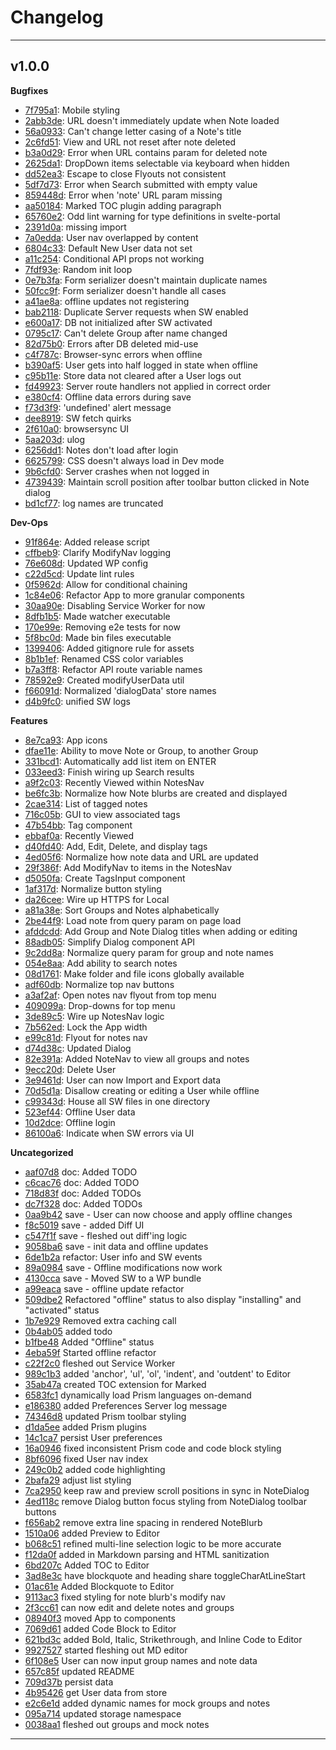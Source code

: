 # Changelog
---

## v1.0.0

**Bugfixes**
- [7f795a1](https://github.com/the0neWhoKnocks/notes-app/commit/7f795a1): Mobile styling
- [2abb3de](https://github.com/the0neWhoKnocks/notes-app/commit/2abb3de): URL doesn't immediately update when Note loaded
- [56a0933](https://github.com/the0neWhoKnocks/notes-app/commit/56a0933): Can't change letter casing of a Note's title
- [2c6fd51](https://github.com/the0neWhoKnocks/notes-app/commit/2c6fd51): View and URL not reset after note deleted
- [b3a0d29](https://github.com/the0neWhoKnocks/notes-app/commit/b3a0d29): Error when URL contains param for deleted note
- [2625da1](https://github.com/the0neWhoKnocks/notes-app/commit/2625da1): DropDown items selectable via keyboard when hidden
- [dd52ea3](https://github.com/the0neWhoKnocks/notes-app/commit/dd52ea3): Escape to close Flyouts not consistent
- [5df7d73](https://github.com/the0neWhoKnocks/notes-app/commit/5df7d73): Error when Search submitted with empty value
- [859448d](https://github.com/the0neWhoKnocks/notes-app/commit/859448d): Error when 'note' URL param missing
- [aa50184](https://github.com/the0neWhoKnocks/notes-app/commit/aa50184): Marked TOC plugin adding paragraph
- [65760e2](https://github.com/the0neWhoKnocks/notes-app/commit/65760e2): Odd lint warning for type definitions in svelte-portal
- [2391d0a](https://github.com/the0neWhoKnocks/notes-app/commit/2391d0a): missing import
- [7a0edda](https://github.com/the0neWhoKnocks/notes-app/commit/7a0edda): User nav overlapped by content
- [6804c33](https://github.com/the0neWhoKnocks/notes-app/commit/6804c33): Default New User data not set
- [a11c254](https://github.com/the0neWhoKnocks/notes-app/commit/a11c254): Conditional API props not working
- [7fdf93e](https://github.com/the0neWhoKnocks/notes-app/commit/7fdf93e): Random init loop
- [0e7b3fa](https://github.com/the0neWhoKnocks/notes-app/commit/0e7b3fa): Form serializer doesn't maintain duplicate names
- [50fcc9f](https://github.com/the0neWhoKnocks/notes-app/commit/50fcc9f): Form serializer doesn't handle all cases
- [a41ae8a](https://github.com/the0neWhoKnocks/notes-app/commit/a41ae8a): offline updates not registering
- [bab2118](https://github.com/the0neWhoKnocks/notes-app/commit/bab2118): Duplicate Server requests when SW enabled
- [e600a17](https://github.com/the0neWhoKnocks/notes-app/commit/e600a17): DB not initialized after SW activated
- [0795c17](https://github.com/the0neWhoKnocks/notes-app/commit/0795c17): Can't delete Group after name changed
- [82d75b0](https://github.com/the0neWhoKnocks/notes-app/commit/82d75b0): Errors after DB deleted mid-use
- [c4f787c](https://github.com/the0neWhoKnocks/notes-app/commit/c4f787c): Browser-sync errors when offline
- [b390af5](https://github.com/the0neWhoKnocks/notes-app/commit/b390af5): User gets into half logged in state when offline
- [c95b11e](https://github.com/the0neWhoKnocks/notes-app/commit/c95b11e): Store data not cleared after a User logs out
- [fd49923](https://github.com/the0neWhoKnocks/notes-app/commit/fd49923): Server route handlers not applied in correct order
- [e380cf4](https://github.com/the0neWhoKnocks/notes-app/commit/e380cf4): Offline data errors during save
- [f73d3f9](https://github.com/the0neWhoKnocks/notes-app/commit/f73d3f9): 'undefined' alert message
- [dee8919](https://github.com/the0neWhoKnocks/notes-app/commit/dee8919): SW fetch quirks
- [2f610a0](https://github.com/the0neWhoKnocks/notes-app/commit/2f610a0): browsersync UI
- [5aa203d](https://github.com/the0neWhoKnocks/notes-app/commit/5aa203d): ulog
- [6256dd1](https://github.com/the0neWhoKnocks/notes-app/commit/6256dd1): Notes don't load after login
- [6625799](https://github.com/the0neWhoKnocks/notes-app/commit/6625799): CSS doesn't always load in Dev mode
- [9b6cfd0](https://github.com/the0neWhoKnocks/notes-app/commit/9b6cfd0): Server crashes when not logged in
- [4739439](https://github.com/the0neWhoKnocks/notes-app/commit/4739439): Maintain scroll position after toolbar button clicked in Note dialog
- [bd1cf77](https://github.com/the0neWhoKnocks/notes-app/commit/bd1cf77): log names are truncated

**Dev-Ops**
- [91f864e](https://github.com/the0neWhoKnocks/notes-app/commit/91f864e): Added release script
- [cffbeb9](https://github.com/the0neWhoKnocks/notes-app/commit/cffbeb9): Clarify ModifyNav logging
- [76e608d](https://github.com/the0neWhoKnocks/notes-app/commit/76e608d): Updated WP config
- [c22d5cd](https://github.com/the0neWhoKnocks/notes-app/commit/c22d5cd): Update lint rules
- [0f5962d](https://github.com/the0neWhoKnocks/notes-app/commit/0f5962d): Allow for conditional chaining
- [1c84e06](https://github.com/the0neWhoKnocks/notes-app/commit/1c84e06): Refactor App to more granular components
- [30aa90e](https://github.com/the0neWhoKnocks/notes-app/commit/30aa90e): Disabling Service Worker for now
- [8dfb1b5](https://github.com/the0neWhoKnocks/notes-app/commit/8dfb1b5): Made watcher executable
- [170e99e](https://github.com/the0neWhoKnocks/notes-app/commit/170e99e): Removing e2e tests for now
- [5f8bc0d](https://github.com/the0neWhoKnocks/notes-app/commit/5f8bc0d): Made bin files executable
- [1399406](https://github.com/the0neWhoKnocks/notes-app/commit/1399406): Added gitignore rule for assets
- [8b1b1ef](https://github.com/the0neWhoKnocks/notes-app/commit/8b1b1ef): Renamed CSS color variables
- [b7a3ff8](https://github.com/the0neWhoKnocks/notes-app/commit/b7a3ff8): Refactor API route variable names
- [78592e9](https://github.com/the0neWhoKnocks/notes-app/commit/78592e9): Created modifyUserData util
- [f66091d](https://github.com/the0neWhoKnocks/notes-app/commit/f66091d): Normalized 'dialogData' store names
- [d4b9fc0](https://github.com/the0neWhoKnocks/notes-app/commit/d4b9fc0): unified SW logs

**Features**
- [8e7ca93](https://github.com/the0neWhoKnocks/notes-app/commit/8e7ca93): App icons
- [dfae11e](https://github.com/the0neWhoKnocks/notes-app/commit/dfae11e): Ability to move Note or Group, to another Group
- [331bcd1](https://github.com/the0neWhoKnocks/notes-app/commit/331bcd1): Automatically add list item on ENTER
- [033eed3](https://github.com/the0neWhoKnocks/notes-app/commit/033eed3): Finish wiring up Search results
- [a9f2c03](https://github.com/the0neWhoKnocks/notes-app/commit/a9f2c03): Recently Viewed within NotesNav
- [be6fc3b](https://github.com/the0neWhoKnocks/notes-app/commit/be6fc3b): Normalize how Note blurbs are created and displayed
- [2cae314](https://github.com/the0neWhoKnocks/notes-app/commit/2cae314): List of tagged notes
- [716c05b](https://github.com/the0neWhoKnocks/notes-app/commit/716c05b): GUI to view associated tags
- [47b54bb](https://github.com/the0neWhoKnocks/notes-app/commit/47b54bb): Tag component
- [ebbaf0a](https://github.com/the0neWhoKnocks/notes-app/commit/ebbaf0a): Recently Viewed
- [d40fd40](https://github.com/the0neWhoKnocks/notes-app/commit/d40fd40): Add, Edit, Delete, and display tags
- [4ed05f6](https://github.com/the0neWhoKnocks/notes-app/commit/4ed05f6): Normalize how note data and URL are updated
- [29f386f](https://github.com/the0neWhoKnocks/notes-app/commit/29f386f): Add ModifyNav to items in the NotesNav
- [d5050fa](https://github.com/the0neWhoKnocks/notes-app/commit/d5050fa): Create TagsInput component
- [1af317d](https://github.com/the0neWhoKnocks/notes-app/commit/1af317d): Normalize button styling
- [da26cee](https://github.com/the0neWhoKnocks/notes-app/commit/da26cee): Wire up HTTPS for Local
- [a81a38e](https://github.com/the0neWhoKnocks/notes-app/commit/a81a38e): Sort Groups and Notes alphabetically
- [2be44f9](https://github.com/the0neWhoKnocks/notes-app/commit/2be44f9): Load note from query param on page load
- [afddcdd](https://github.com/the0neWhoKnocks/notes-app/commit/afddcdd): Add Group and Note Dialog titles when adding or editing
- [88adb05](https://github.com/the0neWhoKnocks/notes-app/commit/88adb05): Simplify Dialog component API
- [9c2dd8a](https://github.com/the0neWhoKnocks/notes-app/commit/9c2dd8a): Normalize query param for group and note names
- [054e8aa](https://github.com/the0neWhoKnocks/notes-app/commit/054e8aa): Add ability to search notes
- [08d1761](https://github.com/the0neWhoKnocks/notes-app/commit/08d1761): Make folder and file icons globally available
- [adf60db](https://github.com/the0neWhoKnocks/notes-app/commit/adf60db): Normalize top nav buttons
- [a3af2af](https://github.com/the0neWhoKnocks/notes-app/commit/a3af2af): Open notes nav flyout from top menu
- [409099a](https://github.com/the0neWhoKnocks/notes-app/commit/409099a): Drop-downs for top menu
- [3de89c5](https://github.com/the0neWhoKnocks/notes-app/commit/3de89c5): Wire up NotesNav logic
- [7b562ed](https://github.com/the0neWhoKnocks/notes-app/commit/7b562ed): Lock the App width
- [e99c81d](https://github.com/the0neWhoKnocks/notes-app/commit/e99c81d): Flyout for notes nav
- [d74d38c](https://github.com/the0neWhoKnocks/notes-app/commit/d74d38c): Updated Dialog
- [82e391a](https://github.com/the0neWhoKnocks/notes-app/commit/82e391a): Added NoteNav to view all groups and notes
- [9ecc20d](https://github.com/the0neWhoKnocks/notes-app/commit/9ecc20d): Delete User
- [3e9461d](https://github.com/the0neWhoKnocks/notes-app/commit/3e9461d): User can now Import and Export data
- [70d5d1a](https://github.com/the0neWhoKnocks/notes-app/commit/70d5d1a): Disallow creating or editing a User while offline
- [c99343d](https://github.com/the0neWhoKnocks/notes-app/commit/c99343d): House all SW files in one directory
- [523ef44](https://github.com/the0neWhoKnocks/notes-app/commit/523ef44): Offline User data
- [10d2dce](https://github.com/the0neWhoKnocks/notes-app/commit/10d2dce): Offline login
- [86100a6](https://github.com/the0neWhoKnocks/notes-app/commit/86100a6): Indicate when SW errors via UI

**Uncategorized**
- [aaf07d8](https://github.com/the0neWhoKnocks/notes-app/commit/aaf07d8) doc: Added TODO
- [c6cac76](https://github.com/the0neWhoKnocks/notes-app/commit/c6cac76) doc: Added TODO
- [718d83f](https://github.com/the0neWhoKnocks/notes-app/commit/718d83f) doc: Added TODOs
- [dc7f328](https://github.com/the0neWhoKnocks/notes-app/commit/dc7f328) doc: Added TODOs
- [0aa9b42](https://github.com/the0neWhoKnocks/notes-app/commit/0aa9b42) save - User can now choose and apply offline changes
- [f8c5019](https://github.com/the0neWhoKnocks/notes-app/commit/f8c5019) save - added Diff UI
- [c547f1f](https://github.com/the0neWhoKnocks/notes-app/commit/c547f1f) save - fleshed out diff'ing logic
- [9058ba6](https://github.com/the0neWhoKnocks/notes-app/commit/9058ba6) save - init data and offline updates
- [6de1b2a](https://github.com/the0neWhoKnocks/notes-app/commit/6de1b2a) refactor: User info and SW events
- [89a0984](https://github.com/the0neWhoKnocks/notes-app/commit/89a0984) save - Offline modifications now work
- [4130cca](https://github.com/the0neWhoKnocks/notes-app/commit/4130cca) save - Moved SW to a WP bundle
- [a99eaca](https://github.com/the0neWhoKnocks/notes-app/commit/a99eaca) save - offline update refactor
- [509dbe2](https://github.com/the0neWhoKnocks/notes-app/commit/509dbe2) Refactored "offline" status to also display "installing" and "activated" status
- [1b7e929](https://github.com/the0neWhoKnocks/notes-app/commit/1b7e929) Removed extra caching call
- [0b4ab05](https://github.com/the0neWhoKnocks/notes-app/commit/0b4ab05) added todo
- [b1fbe48](https://github.com/the0neWhoKnocks/notes-app/commit/b1fbe48) Added "Offline" status
- [4eba59f](https://github.com/the0neWhoKnocks/notes-app/commit/4eba59f) Started offline refactor
- [c22f2c0](https://github.com/the0neWhoKnocks/notes-app/commit/c22f2c0) fleshed out Service Worker
- [989c1b3](https://github.com/the0neWhoKnocks/notes-app/commit/989c1b3) added 'anchor', 'ul', 'ol', 'indent', and 'outdent' to Editor
- [35ab47a](https://github.com/the0neWhoKnocks/notes-app/commit/35ab47a) created TOC extension for Marked
- [6583fc1](https://github.com/the0neWhoKnocks/notes-app/commit/6583fc1) dynamically load Prism languages on-demand
- [e186380](https://github.com/the0neWhoKnocks/notes-app/commit/e186380) added Preferences Server log message
- [74346d8](https://github.com/the0neWhoKnocks/notes-app/commit/74346d8) updated Prism toolbar styling
- [d1da5ee](https://github.com/the0neWhoKnocks/notes-app/commit/d1da5ee) added Prism plugins
- [14c1ca7](https://github.com/the0neWhoKnocks/notes-app/commit/14c1ca7) persist User preferences
- [16a0946](https://github.com/the0neWhoKnocks/notes-app/commit/16a0946) fixed inconsistent Prism code and code block styling
- [8bf6096](https://github.com/the0neWhoKnocks/notes-app/commit/8bf6096) fixed User nav index
- [249c0b2](https://github.com/the0neWhoKnocks/notes-app/commit/249c0b2) added code highlighting
- [2bafa29](https://github.com/the0neWhoKnocks/notes-app/commit/2bafa29) adjust list styling
- [7ca2950](https://github.com/the0neWhoKnocks/notes-app/commit/7ca2950) keep raw and preview scroll positions in sync in NoteDialog
- [4ed118c](https://github.com/the0neWhoKnocks/notes-app/commit/4ed118c) remove Dialog button focus styling from NoteDialog toolbar buttons
- [f656ab2](https://github.com/the0neWhoKnocks/notes-app/commit/f656ab2) remove extra line spacing in rendered NoteBlurb
- [1510a06](https://github.com/the0neWhoKnocks/notes-app/commit/1510a06) added Preview to Editor
- [b068c51](https://github.com/the0neWhoKnocks/notes-app/commit/b068c51) refined multi-line selection logic to be more accurate
- [f12da0f](https://github.com/the0neWhoKnocks/notes-app/commit/f12da0f) added in Markdown parsing and HTML sanitization
- [6bd207c](https://github.com/the0neWhoKnocks/notes-app/commit/6bd207c) Added TOC to Editor
- [3ad8e3c](https://github.com/the0neWhoKnocks/notes-app/commit/3ad8e3c) have blockquote and heading share toggleCharAtLineStart
- [01ac61e](https://github.com/the0neWhoKnocks/notes-app/commit/01ac61e) Added Blockquote to Editor
- [9113ac3](https://github.com/the0neWhoKnocks/notes-app/commit/9113ac3) fixed styling for note blurb's modify nav
- [2f3cc61](https://github.com/the0neWhoKnocks/notes-app/commit/2f3cc61) can now edit and delete notes and groups
- [08940f3](https://github.com/the0neWhoKnocks/notes-app/commit/08940f3) moved App to components
- [7069d61](https://github.com/the0neWhoKnocks/notes-app/commit/7069d61) added Code Block to Editor
- [621bd3c](https://github.com/the0neWhoKnocks/notes-app/commit/621bd3c) added Bold, Italic, Strikethrough, and Inline Code to Editor
- [9927527](https://github.com/the0neWhoKnocks/notes-app/commit/9927527) started fleshing out MD editor
- [6f108e5](https://github.com/the0neWhoKnocks/notes-app/commit/6f108e5) User can now input group names and note data
- [657c85f](https://github.com/the0neWhoKnocks/notes-app/commit/657c85f) updated README
- [709d37b](https://github.com/the0neWhoKnocks/notes-app/commit/709d37b) persist data
- [4b95426](https://github.com/the0neWhoKnocks/notes-app/commit/4b95426) get User data from store
- [e2c6e1d](https://github.com/the0neWhoKnocks/notes-app/commit/e2c6e1d) added dynamic names for mock groups and notes
- [095a714](https://github.com/the0neWhoKnocks/notes-app/commit/095a714) updated storage namespace
- [0038aa1](https://github.com/the0neWhoKnocks/notes-app/commit/0038aa1) fleshed out groups and mock notes

---
